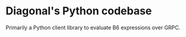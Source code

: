 # Diagonal's Python codebase

Primarily a Python client library to evaluate B6 expressions over GRPC.
